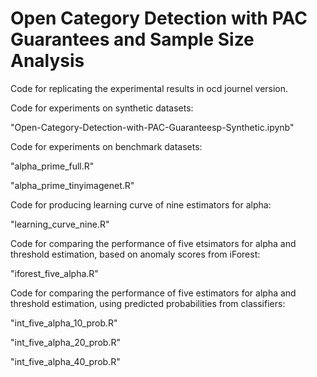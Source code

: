 # Open Category Detection with PAC Guarantees and Sample Size Analysis
Code for replicating the experimental results in ocd journel version.

Code for experiments on synthetic datasets:

"Open-Category-Detection-with-PAC-Guaranteesp-Synthetic.ipynb"

Code for experiments on benchmark datasets:

"alpha_prime_full.R"

"alpha_prime_tinyimagenet.R"

Code for producing learning curve of nine estimators for alpha:

"learning_curve_nine.R"

Code for comparing the performance of five etsimators for alpha and threshold estimation, based on anomaly scores from iForest:

"iforest_five_alpha.R"

Code for comparing the performance of five estimators for alpha and threshold estimation, using predicted probabilities from classifiers:

"int_five_alpha_10_prob.R"

"int_five_alpha_20_prob.R"

"int_five_alpha_40_prob.R"



